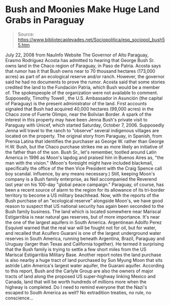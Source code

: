 # Bush and Moonies Make Huge Land Grabs in Paraguay

> Source: https://www.bibliotecapleyades.net/Sociopolitica/esp_sociopol_bush55.htm

July 22, 2008
from
NauInfo Website
The Governor of Alto Paraguay, Erasmo Rodríguez Acosta has admitted to
hearing that
George Bush Sr. owns land in the Chaco region of Paraguay, in
Paso de Patria.
Acosta says that rumor has it that Bush owns
near to 70 thousand hectares (173,000 acres) as part of an ecological
reserve and/or ranch. However, the governor said he had no documents to
prove the rumor.
Acosta said that some stories credited the land
to the Fundación Patria, which Bush would be a member of. The spokespeople
of the organization were not available to comment.
Supposedly, Timothy Towell , the U.S. Ambassador in Asunción (the capital of Paraguay) is the
present administrator of the land.
First accounts signaled that Bush had acquired
40,000 hectares (99,000 acres) in the Chaco zone of Fuerte Olimpo, near the
Bolivian Border. A spark of the interest in this property may have been
Jenna Bush's private visit to Paraguay with Unicef, which started Saturday,
October 7, 2006.
Supposedly Jenna will travel to the ranch to
"observe" several indigenous villages are located on the property.
The original story from Paraguay, in Spanish, from Prensa Latina that
identifies the purchaser as George W. rather than George H.W. Bush, but the
Chaco purchase strikes me as more likely an initiative of the father than of
the son.
Bush Sr., let's remember, tootled around Latin
America in 1996 as Moon's lapdog and praised him in Buenos Aires as,
"the man
with the vision."
(Moon's foresight might have included blackmail,
specifically the office of the then Vice President with the Craig Spence
call boy scandal. Influence, by any means necessary.)
Still, keeping Moon's company is a Bush family
enterprise, as Neil accompanied the Reverend last year on his 100-day
"global peace campaign."
Paraguay, of course, has been a recent source of alarm to the region for its
allowance of its tri-border territory to become a US military beachhead.
Now, with the reports of the Bush purchase of an "ecological reserve"
alongside Moon's, we have good reason to suspect that US national security
has again been seconded to the Bush family business.
The land which is located somewhere near
Mariscal Estigarribia is near
natural gas reserves, but of more importance. It's near the one of the
largest aquifers in South America.
Argentinean Adolfo Perez Esquivel warned that the real war will be fought
not for oil, but for water, and recalled that
Acuifero Guaraní is one of the
largest underground water reserves in South America, running beneath
Argentina, Brazil, Paraguay and Uruguay (larger than Texas and California
together).
He termed it surprising that the Bush family is trying to settle a few
short miles from the US Mariscal Estigarribia Military Base.
Another report notes the land purchase is also nearby a huge tract of land
purchased by Sun Myung Moon that sits astride Latin America's largest water
aquifer, the Guarani aquifer.
According to this report, Bush and
the Carlyle Group are also the owners of
major tracts of land along the
proposed US super-highway linking Mexico and
Canada, land that will be worth hundreds of millions more when the highway
is completed.
Do I need to remind everyone that the Nazi's escaped to South America as
well?
No extradition treaties, no rule, no conscience...
